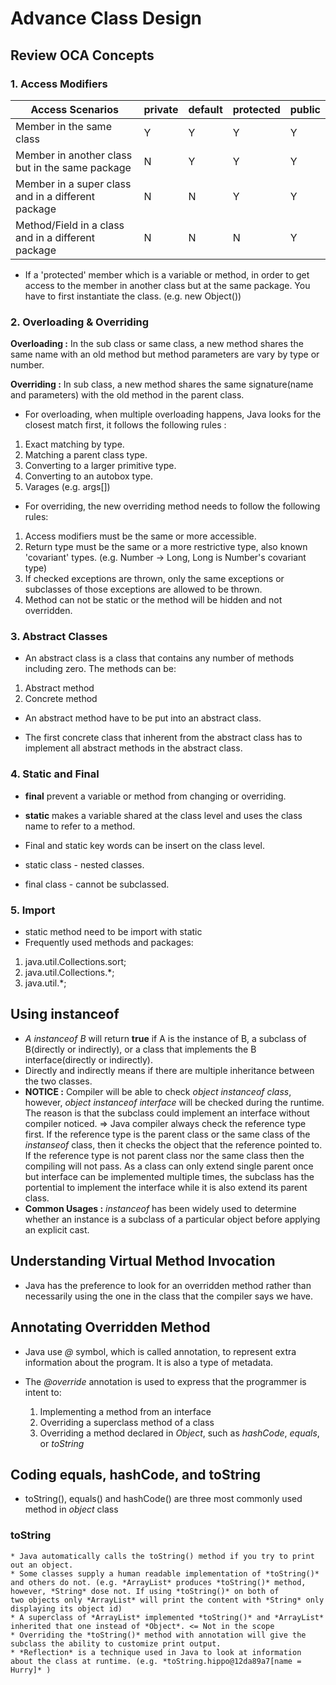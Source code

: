 # Advance Class Design
## Review OCA Concepts

### 1. Access Modifiers

Access Scenarios | private | default | protected | public
---------------- | ------- | ------- | --------- | ------
Member in the same class | Y | Y | Y | Y
Member in another class but in the same package | N | Y | Y | Y
Member in a super class and in a different package | N | N | Y | Y
Method/Field in a class and in a different package | N | N | N | Y

* If a 'protected' member which is a variable or method, in order to get access to the member in another class but at
the same package. You have to first instantiate the class. (e.g. new Object())

### 2. Overloading & Overriding

**Overloading :**
In the sub class or same class, a new method shares the same name with an old method but method parameters are vary by
type or number.

**Overriding :**
In sub class, a new method shares the same signature(name and parameters) with the old method in the parent class.

* For overloading, when multiple overloading happens, Java looks for the closest match first, it follows the following
rules :

 1. Exact matching by type.
 2. Matching a parent class type.
 3. Converting to a larger primitive type.
 4. Converting to an autobox type.
 5. Varages (e.g. args[])

* For overriding, the new overriding method needs to follow the following rules:

 1. Access modifiers must be the same or more accessible.
 2. Return type must be the same or a more restrictive type, also known 'covariant' types. (e.g. Number -> Long, Long
 is Number's covariant type)
 3. If checked exceptions are thrown, only the same exceptions or subclasses of those exceptions are allowed to be thrown.
 4. Method can not be static or the method will be hidden and not overridden.

### 3. Abstract Classes

* An abstract class is a class that contains any number of methods including zero. The methods can be:

 1. Abstract method
 2. Concrete method

* An abstract method have to be put into an abstract class.

* The first concrete class that inherent from the abstract class has to implement all abstract methods in the abstract class.

### 4. Static and Final

* **final** prevent a variable or method from changing or overriding.
* **static** makes a variable shared at the class level and uses the class name to refer to a method.

* Final and static key words can be insert on the class level.
 * static class - nested classes.
 * final class - cannot be subclassed.
 
### 5. Import

* static method need to be import with static
* Frequently used methods and packages:

 1. java.util.Collections.sort;
 2. java.util.Collections.*;
 3. java.util.*;
 
## Using instanceof

* *A instanceof B* will return **true** if A is the instance of B, a subclass of B(directly or indirectly), or a class
that implements the B interface(directly or indirectly).
 * Directly and indirectly means if there are multiple inheritance between the two classes.
 * **NOTICE :** Compiler will be able to check *object instanceof class*, however, *object instanceof interface* will be checked during the runtime.
 The reason is that the subclass could implement an interface without compiler noticed. => Java compiler always check the reference type first.
 If the reference type is the parent class or the same class of the *instanseof* class, then it checks the object that the reference pointed to.
 If the reference type is not parent class nor the same class then the compiling will not pass. As a class can only extend single parent once but interface
 can be implemented multiple times, the subclass has the portential to implement the interface while it is also extend its parent class. 
 * **Common Usages :** *instanceof* has been widely used to determine whether an instance is a subclass of a particular object before applying an explicit cast.
 
## Understanding Virtual Method Invocation

* Java has the preference to look for an overridden method rather than necessarily using the one in the class that the compiler says we have.

## Annotating Overridden Method

* Java use *@* symbol, which is called annotation, to represent extra information about the program. It is also a type of metadata.

* The *@override* annotation is used to express that the programmer is intent to:
    1. Implementing a method from an interface
    2. Overriding a superclass method of a class
    3. Overriding a method declared in *Object*, such as *hashCode*, *equals*, or *toString*
    
## Coding equals, hashCode, and toString

* toString(), equals() and hashCode() are three most commonly used method in *object* class

### toString
    * Java automatically calls the toString() method if you try to print out an object.
    * Some classes supply a human readable implementation of *toString()* and others do not. (e.g. *ArrayList* produces *toString()* method, however, *String* dose not. If using *toString()* on both of 
    two objects only *ArrayList* will print the content with *String* only displaying its object id)
    * A superclass of *ArrayList* implemented *toString()* and *ArrayList* inherited that one instead of *Object*. <= Not in the scope
    * Overriding the *toString()* method with annotation will give the subclass the ability to customize print output.
    * *Reflection* is a technique used in Java to look at information about the class at runtime. (e.g. *toString.hippo@12da89a7[name = Hurry]* )
    
    
    